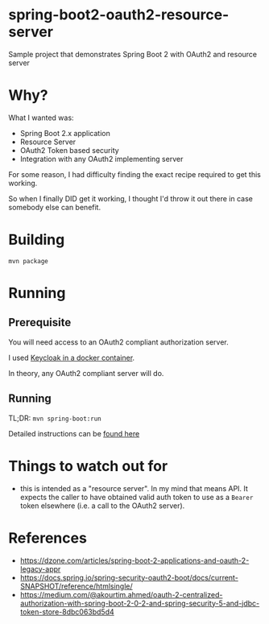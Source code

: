 # spring-boot2-oauth2-resource-server
Sample project that demonstrates Spring Boot 2 with OAuth2 and resource server

# Why?
What I wanted was:
- Spring Boot 2.x application
- Resource Server 
- OAuth2 Token based security
- Integration with any OAuth2 implementing server

For some reason, I had difficulty finding the exact recipe required to get this working.

So when I finally DID get it working, I thought I'd throw it out there in case somebody else can benefit.


# Building
`mvn package`

# Running
## Prerequisite
You will need access to an OAuth2 compliant authorization server.

I used [Keycloak in a docker container](https://hub.docker.com/r/jboss/keycloak/).

In theory, any OAuth2 compliant server will do.

## Running
TL;DR: `mvn spring-boot:run`

Detailed instructions can be [found here](https://docs.spring.io/spring-boot/docs/current/reference/html/using-boot-running-your-application.html) 

# Things to watch out for
- this is intended as a "resource server". In my mind that means API. It expects the caller to have obtained valid 
   auth token to use as a `Bearer` token elsewhere (i.e. a call to the OAuth2 server).
   

# References
- https://dzone.com/articles/spring-boot-2-applications-and-oauth-2-legacy-appr
- https://docs.spring.io/spring-security-oauth2-boot/docs/current-SNAPSHOT/reference/htmlsingle/
- https://medium.com/@akourtim.ahmed/oauth-2-centralized-authorization-with-spring-boot-2-0-2-and-spring-security-5-and-jdbc-token-store-8dbc063bd5d4
